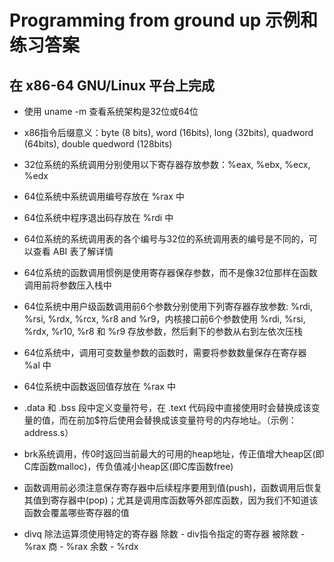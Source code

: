 
# Programming from ground up 示例和练习答案 

## 在 x86-64 GNU/Linux 平台上完成

- 使用 uname -m 查看系统架构是32位或64位

- x86指令后缀意义：byte (8 bits), word (16bits), long (32bits), quadword (64bits), double quedword (128bits)

- 32位系统的系统调用分别使用以下寄存器存放参数：%eax, %ebx, %ecx, %edx

- 64位系统中系统调用编号存放在 %rax 中

- 64位系统中程序退出码存放在 %rdi 中

- 64位系统的系统调用表的各个编号与32位的系统调用表的编号是不同的，可以查看 ABI 表了解详情

- 64位系统的函数调用惯例是使用寄存器保存参数，而不是像32位那样在函数调用前将参数压入栈中

- 64位系统中用户级函数调用前6个参数分别使用下列寄存器存放参数: %rdi, %rsi, %rdx, %rcx, %r8 and %r9，内核接口前6个参数使用 %rdi, %rsi, %rdx, %r10, %r8 和 %r9 存放参数，然后剩下的参数从右到左依次压栈

- 64位系统中，调用可变数量参数的函数时，需要将参数数量保存在寄存器 %al 中

- 64位系统中函数返回值存放在 %rax 中

- .data 和 .bss 段中定义变量符号，在 .text 代码段中直接使用时会替换成该变量的值，而在前加$符后使用会替换成该变量符号的内存地址。（示例：address.s）

- brk系统调用，传0时返回当前最大的可用的heap地址，传正值增大heap区(即C库函数malloc)，传负值减小heap区(即C库函数free)

- 函数调用前必须注意保存寄存器中后续程序要用到值(push)，函数调用后恢复其值到寄存器中(pop)；尤其是调用库函数等外部库函数，因为我们不知道该函数会覆盖哪些寄存器的值

- divq 除法运算须使用特定的寄存器
    除数        -   div指令指定的寄存器
    被除数      -   %rax
    商          -   %rax
    余数        -   %rdx


